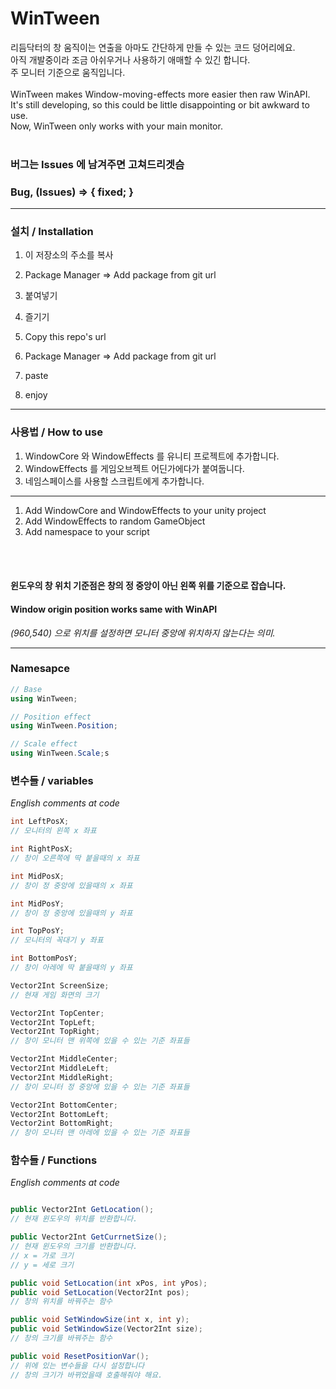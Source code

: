 # WinTween

리듬닥터의 창 움직이는 연출을 아마도 간단하게 만들 수 있는 코드 덩어리에요.</br>
아직 개발중이라 조금 아쉬우거나 사용하기 애매할 수 있긴 합니다.</br>
주 모니터 기준으로 움직입니다.</br>
</br>
WinTween makes Window-moving-effects more easier then raw WinAPI.</br>
It's still developing, so this could be little disappointing or bit awkward to use.</br>
Now, WinTween only works with your main monitor.</br>
</br>
### 버그는 Issues 에 남겨주면 고쳐드리겟슴
### Bug, (Issues) => { fixed; }

* * *

### 설치 / Installation
1. 이 저장소의 주소를 복사
2. Package Manager => Add package from git url
3. 붙여넣기
4. 즐기기

1. Copy this repo's url
2. Package Manager => Add package from git url
3. paste
4. enjoy

* * *

### 사용법 / How to use

1. WindowCore 와 WindowEffects 를 유니티 프로젝트에 추가합니다.
2. WindowEffects 를 게임오브젝트 어딘가에다가 붙여둡니다.
3. 네임스페이스를 사용할 스크립트에게 추가합니다.

* * *
1. Add WindowCore and WindowEffects to your unity project
2. Add WindowEffects to random GameObject
3. Add namespace to your script

<br></br>
#### 윈도우의 창 위치 기준점은 창의 정 중앙이 아닌 왼쪽 위를 기준으로 잡습니다.
#### Window origin position works same with WinAPI
*(960,540) 으로 위치를 설정하면 모니터 중앙에 위치하지 않는다는 의미.*

* * *

### Namesapce
```cs
// Base
using WinTween;

// Position effect
using WinTween.Position;

// Scale effect
using WinTween.Scale;s

```


### 변수들 / variables
*English comments at code*

```cs
int LeftPosX;
// 모니터의 왼쪽 x 좌표

int RightPosX;
// 창이 오른쪽에 딱 붙을때의 x 좌표

int MidPosX;
// 창이 정 중앙에 있을때의 x 좌표

int MidPosY;
// 창이 정 중앙에 있을때의 y 좌표

int TopPosY;
// 모니터의 꼭대기 y 좌표

int BottomPosY;
// 창이 아레에 딱 붙을때의 y 좌표

Vector2Int ScreenSize;
// 현재 게임 화면의 크기

Vector2Int TopCenter;
Vector2Int TopLeft;
Vector2Int TopRight;
// 창이 모니터 맨 위쪽에 있을 수 있는 기준 좌표들

Vector2Int MiddleCenter;
Vector2Int MiddleLeft;
Vector2Int MiddleRight;
// 창이 모니터 정 중앙에 있을 수 있는 기준 좌표들

Vector2Int BottomCenter;
Vector2Int BottomLeft;
Vector2int BottomRight;
// 창이 모니터 맨 아레에 있을 수 있는 기준 좌표들

```

### 함수들 / Functions
*English comments at code*

```cs

public Vector2Int GetLocation();
// 현재 윈도우의 위치를 반환합니다.

public Vector2Int GetCurrnetSize();
// 현재 윈도우의 크기를 반환합니다.
// x = 가로 크기
// y = 세로 크기

public void SetLocation(int xPos, int yPos);
public void SetLocation(Vector2Int pos);
// 창의 위치를 바꿔주는 함수

public void SetWindowSize(int x, int y);
public void SetWindowSize(Vector2Int size);
// 창의 크기를 바꿔주는 함수

public void ResetPositionVar();
// 위에 있는 변수들을 다시 설정합니다
// 창의 크기가 바뀌었을때 호출해줘야 해요.

```
